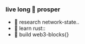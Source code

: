 ### live long 🖖 prosper

- 🔭 research network-state..
- 🦀 learn rust::
- 🌱 build web3-blocks{}


<!--
**pkrasam/pkrasam** is a ✨ _special_ ✨ repository because its `README.md` (this file) appears on your GitHub profile.
-->

